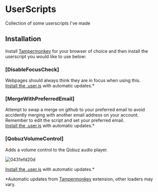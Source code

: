 # UserScripts
Collection of some userscripts I've made

## Installation

Install [Tampermonkey](https://www.tampermonkey.net/) for your browser of choice and then install the userscript you would like to use below:

### [DisableFocusCheck]
Webpages should always think they are in focus when using this.<br>
[Install the .user.js](https://raw.githubusercontent.com/XDelta/UserScripts/main/DisableFocusCheck/DisableFocusCheck.user.js) with automatic updates.*<br>

### [MergeWithPreferredEmail]
Attempt to swap a merge on github to your preferred email to avoid accidently merging with another email address on your account.<br>
Remember to edit the script and set your preferred email.<br>
[Install the .user.js](https://github.com/XDelta/UserScripts/raw/main/MergeWithPreferredEmail/MergeWithPreferredEmail.user.js) with automatic updates.*<br>

### [QobuzVolumeControl]
Adds a volume control to the Qobuz audio player.<br>

![0431efd20d](https://github.com/user-attachments/assets/ebbfd305-127f-44f9-b37e-b85b1b57c186)

[Install the .user.js](https://raw.githubusercontent.com/XDelta/UserScripts/main/QobuzVolumeControl/QobuzVolumeControl.user.js) with automatic updates.*<br>

*Automatic updates from [Tampermonkey](https://www.tampermonkey.net/) extension, other loaders may vary.